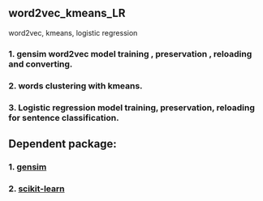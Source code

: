 ## word2vec_kmeans_LR
word2vec, kmeans, logistic regression
### 1. gensim word2vec model training , preservation , reloading and converting.
### 2. words clustering with kmeans.
### 3. Logistic regression model training, preservation, reloading for sentence classification.

## Dependent package:
### 1. [gensim](https://radimrehurek.com/gensim/)
### 2. [scikit-learn](http://scikit-learn.org/stable/)
